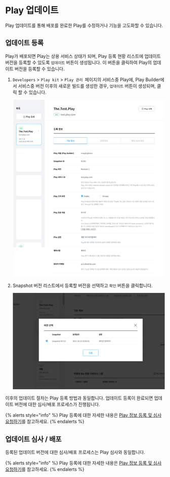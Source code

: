 # Play 업데이트

Play 업데이트를 통해 배포를 완료한 Play를 수정하거나 기능을 고도화할 수 있습니다.

## 업데이트 등록 <a href="register-an-update" id="register-an-update"></a>

Play가 배포되면 Play는 상용 서비스 상태가 되며, Play 등록 현황 리스트에 업데이트 버전을 등록할 수 있도록 `업데이트` 버튼이 생성됩니다. 이 버튼을 클릭하여 Play의 업데이트 버전을 등록할 수 있습니다.

1. `Developers` > `Play kit` > `Play 관리 `페이지의 서비스중 Play에, Play Builder에서 서비스중 버전 이후의 새로운 빌드를 생성한 경우, `업데이트` 버튼이 생성되며, 클릭 할 수 있습니다.

   ![](/assets/images/PlayManage2_1.png)
2. Snapshot 버전 리스트에서 등록할 버전을 선택하고 `확인` 버튼을 클릭합니다.

   ![](/assets/images/version.jpg)

이후의 업데이트 절차는 Play 등록 방법과 동일합니다. 업데이트 등록이 완료되면 업데이트 버전에 대한 심사/배포 프로세스가 진행됩니다.

{% alerts style="info" %}
Play 등록에 대한 자세한 내용은 [Play 정보 등록 및 심사 요청하기](../play-registration-and-review/#play-registration-and-review)를 참고하세요.
{% endalerts %}

## 업데이트 심사 / 배포 <a href="update-review-and-release" id="update-review-and-release"></a>

등록된 업데이트 버전에 대한 심사/배포 프로세스는 Play 심사와 동일합니다.

{% alerts style="info" %}
Play 등록에 대한 자세한 내용은 [Play 정보 등록 및 심사 요청하기](../play-registration-and-review/#play-registration-and-review)를 참고하세요.
{% endalerts %}

